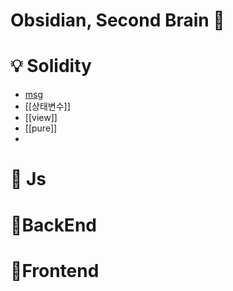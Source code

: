 # Obsidian, Second Brain 🧠

# 💡 Solidity 
* [msg]()
* [[상태변수]]
*  [[view]]
*  [[pure]]
* 

# 📜 Js

# 📒BackEnd

# 📖Frontend




